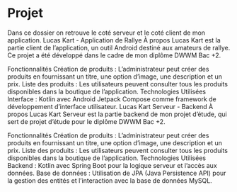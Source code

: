 # Projet
Dans ce dossier on retrouve le coté serveur et le coté client de mon application.
Lucas Kart - Application de Rallye
À propos
Lucas Kart est la partie client de l’application, un outil Android destiné aux amateurs de rallye. Ce projet a été développé dans le cadre de mon diplôme DWWM Bac +2.

Fonctionnalités
Création de produits : L’administrateur peut créer des produits en fournissant un titre, une option d’image, une description et un prix.
Liste des produits : Les utilisateurs peuvent consulter tous les produits disponibles dans la boutique de l’application.
Technologies Utilisées
Interface : Kotlin avec Android Jetpack Compose comme framework de développement d’interface utilisateur.
Lucas Kart Serveur - Backend
À propos
Lucas Kart Serveur est la partie backend de mon projet d’étude, qui sert de projet d’étude pour le diplôme DWWM Bac +2.

Fonctionnalités
Création de produits : L’administrateur peut créer des produits en fournissant un titre, une option d’image, une description et un prix.
Liste des produits : Les utilisateurs peuvent consulter tous les produits disponibles dans la boutique de l’application.
Technologies Utilisées
Backend : Kotlin avec Spring Boot pour la logique serveur et l’accès aux données.
Base de données : Utilisation de JPA (Java Persistence API) pour la gestion des entités et l’interaction avec la base de données MySQL.
